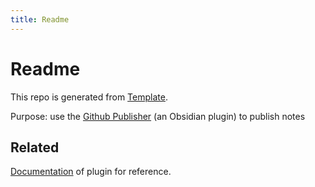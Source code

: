 ```yaml
---
title: Readme
---
```


# Readme

This repo is generated from [Template](https://github.com/ObsidianPublisher/obsidian-mkdocs-publisher-template).

Purpose: use the [Github Publisher](https://github.com/ObsidianPublisher/obsidian-github-publisher) (an Obsidian plugin) to publish notes

## Related

[Documentation](https://obsidian-publisher.netlify.app/) of plugin for reference.
